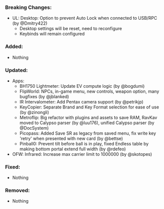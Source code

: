 ### Breaking Changes:
- UL: Desktop: Option to prevent Auto Lock when connected to USB/RPC (by @Dmitry422)
  - Desktop settings will be reset, need to reconfigure
  - Keybinds will remain configured

### Added:
- Nothing

### Updated:
- Apps:
  - BH1750 Lightmeter: Update EV compute logic (by @bogdumi)
  - FlipWorld: NPCs, in-game menu, new controls, weapon option, many bugfixes (by @jblanked)
  - IR Intervalometer: Add Pentax camera support (by @petrikjp)
  - KeyCopier: Separate Brand and Key Format selection for ease of use (by @zinongli)
  - Metroflip: Big refactor with plugins and assets to save RAM, RavKav moved to Calypso parser (by @luu176), unified Calypso parser (by @DocSystem)
  - Picopass: Added Save SR as legacy from saved menu, fix write key 'retry' when presented with new card (by @bettse)
  - Pinball0: Prevent tilt before ball is in play, fixed Endless table by making bottom portal extend full width (by @rdefeo)
- OFW: Infrared: Increase max carrier limit to 1000000 (by @skotopes)

### Fixed:
- Nothing

### Removed:
- Nothing
